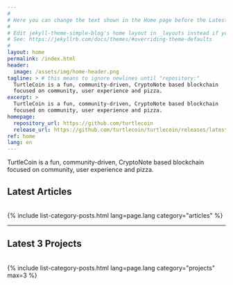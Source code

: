 ```yaml
---
#
# Here you can change the text shown in the Home page before the Latest Posts section.
#
# Edit jekyll-theme-simple-blog's home layout in _layouts instead if you wanna make some changes
# See: https://jekyllrb.com/docs/themes/#overriding-theme-defaults
#
layout: home
permalink: /index.html
header:
  image: /assets/img/home-header.png
tagline: > # this means to ignore newlines until "repository:"
  TurtleCoin is a fun, community-driven, CryptoNote based blockchain
  focused on community, user experience and pizza.
excerpt: >
  TurtleCoin is a fun, community-driven, CryptoNote based blockchain
  focused on community, user experience and pizza.
homepage:
  repository_url: https://github.com/turtlecoin
  release_url: https://github.com/turtlecoin/turtlecoin/releases/latest
ref: home
lang: en
---
```


  TurtleCoin is a fun, community-driven, CryptoNote based blockchain
  focused on community, user experience and pizza.
<h2>Latest Articles</h2>
<div>&nbsp;</div>
{% include list-category-posts.html lang=page.lang category="articles" %}

---

<h2>Latest 3 Projects</h2>
<div>&nbsp;</div>
{% include list-category-posts.html lang=page.lang category="projects" max=3 %}
